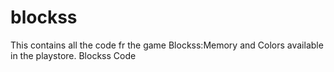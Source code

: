 blockss
=======
This contains all the code fr the game Blockss:Memory and Colors available in the playstore.
Blockss Code 
